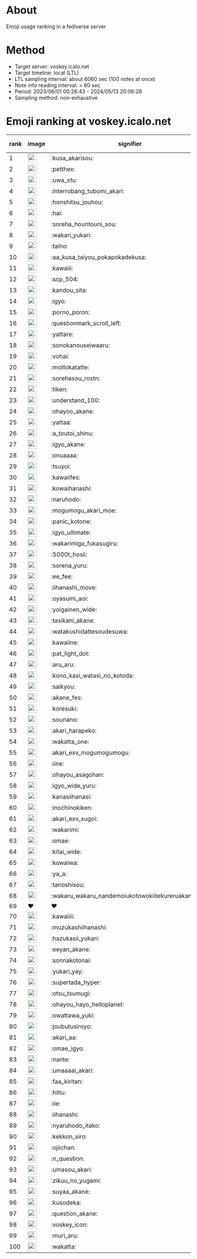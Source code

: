 # About
Emoji usage ranking in a fediverse server

# Method
- Target server: voskey.icalo.net
- Target timeline: local (LTL)
- LTL sampling interval: about 6060 sec (100 notes at once)
- Note info reading interval: > 60 sec
- Period: 2023/06/01 00:26:43 - 2024/05/13 20:06:28 
- Sampling method: non-exhaustive

# Emoji ranking at voskey.icalo.net

|rank|image|signifier|type|frequency score|
|----|----|----|----|----|
|1|<img height="24" src="https://voskey.icalo.net/emoji/kusa_akarisou.webp">|:kusa_akarisou:|custom|25506|
|2|<img height="24" src="https://voskey.icalo.net/emoji/petthex.webp">|:petthex:|custom|17503|
|3|<img height="24" src="https://voskey.icalo.net/emoji/uwa_xtu.webp">|:uwa_xtu:|custom|11276|
|4|<img height="24" src="https://voskey.icalo.net/emoji/interrobang_tubomi_akari.webp">|:interrobang_tubomi_akari:|custom|8923|
|5|<img height="24" src="https://voskey.icalo.net/emoji/honshitsu_jouhou.webp">|:honshitsu_jouhou:|custom|8297|
|6|<img height="24" src="https://voskey.icalo.net/emoji/hai.webp">|:hai:|custom|7361|
|7|<img height="24" src="https://voskey.icalo.net/emoji/soreha_hountouni_sou.webp">|:soreha_hountouni_sou:|custom|6625|
|8|<img height="24" src="https://voskey.icalo.net/emoji/wakari_yukari.webp">|:wakari_yukari:|custom|6508|
|9|<img height="24" src="https://voskey.icalo.net/emoji/taiho.webp">|:taiho:|custom|6457|
|10|<img height="24" src="https://voskey.icalo.net/emoji/aa_kusa_taiyou_pokapokadekusa.webp">|:aa_kusa_taiyou_pokapokadekusa:|custom|5889|
|11|<img height="24" src="https://voskey.icalo.net/emoji/kawaiii.webp">|:kawaiii:|custom|5482|
|12|<img height="24" src="https://voskey.icalo.net/emoji/scp_504.webp">|:scp_504:|custom|5420|
|13|<img height="24" src="https://voskey.icalo.net/emoji/kandou_sita.webp">|:kandou_sita:|custom|5191|
|14|<img height="24" src="https://voskey.icalo.net/emoji/igyo.webp">|:igyo:|custom|4313|
|15|<img height="24" src="https://voskey.icalo.net/emoji/porno_poron.webp">|:porno_poron:|custom|4122|
|16|<img height="24" src="https://voskey.icalo.net/emoji/questionmark_scroll_left.webp">|:questionmark_scroll_left:|custom|4013|
|17|<img height="24" src="https://voskey.icalo.net/emoji/yattare.webp">|:yattare:|custom|4009|
|18|<img height="24" src="https://voskey.icalo.net/emoji/sonokanouseiwaaru.webp">|:sonokanouseiwaaru:|custom|3851|
|19|<img height="24" src="https://voskey.icalo.net/emoji/vohai.webp">|:vohai:|custom|3781|
|20|<img height="24" src="https://voskey.icalo.net/emoji/mottokatatte.webp">|:mottokatatte:|custom|3658|
|21|<img height="24" src="https://voskey.icalo.net/emoji/sorehasou_rostn.webp">|:sorehasou_rostn:|custom|3631|
|22|<img height="24" src="https://voskey.icalo.net/emoji/tiken.webp">|:tiken:|custom|3474|
|23|<img height="24" src="https://voskey.icalo.net/emoji/understand_100.webp">|:understand_100:|custom|3302|
|24|<img height="24" src="https://voskey.icalo.net/emoji/ohayoo_akane.webp">|:ohayoo_akane:|custom|3197|
|25|<img height="24" src="https://voskey.icalo.net/emoji/yattaa.webp">|:yattaa:|custom|3129|
|26|<img height="24" src="https://voskey.icalo.net/emoji/a_toutoi_shinu.webp">|:a_toutoi_shinu:|custom|2967|
|27|<img height="24" src="https://voskey.icalo.net/emoji/igyo_akane.webp">|:igyo_akane:|custom|2916|
|28|<img height="24" src="https://voskey.icalo.net/emoji/onuaaaa.webp">|:onuaaaa:|custom|2818|
|29|<img height="24" src="https://voskey.icalo.net/emoji/tsuyoi.webp">|:tsuyoi:|custom|2807|
|30|<img height="24" src="https://voskey.icalo.net/emoji/kawaiifes.webp">|:kawaiifes:|custom|2756|
|31|<img height="24" src="https://voskey.icalo.net/emoji/kowaihanashi.webp">|:kowaihanashi:|custom|2629|
|32|<img height="24" src="https://voskey.icalo.net/emoji/naruhodo.webp">|:naruhodo:|custom|2584|
|33|<img height="24" src="https://voskey.icalo.net/emoji/mogumogu_akari_moe.webp">|:mogumogu_akari_moe:|custom|2552|
|34|<img height="24" src="https://voskey.icalo.net/emoji/panic_kotone.webp">|:panic_kotone:|custom|2462|
|35|<img height="24" src="https://voskey.icalo.net/emoji/igyo_ultimate.webp">|:igyo_ultimate:|custom|2457|
|36|<img height="24" src="https://voskey.icalo.net/emoji/wakarimiga_fukasugiru.webp">|:wakarimiga_fukasugiru:|custom|2359|
|37|<img height="24" src="https://voskey.icalo.net/emoji/5000t_hosii.webp">|:5000t_hosii:|custom|2333|
|38|<img height="24" src="https://voskey.icalo.net/emoji/sorena_yuru.webp">|:sorena_yuru:|custom|2299|
|39|<img height="24" src="https://voskey.icalo.net/emoji/ee_fee.webp">|:ee_fee:|custom|2281|
|40|<img height="24" src="https://voskey.icalo.net/emoji/iihanashi_move.webp">|:iihanashi_move:|custom|2239|
|41|<img height="24" src="https://voskey.icalo.net/emoji/oyasumi_aoi.webp">|:oyasumi_aoi:|custom|2176|
|42|<img height="24" src="https://voskey.icalo.net/emoji/yoigainen_wide.webp">|:yoigainen_wide:|custom|2065|
|43|<img height="24" src="https://voskey.icalo.net/emoji/tasikani_akane.webp">|:tasikani_akane:|custom|2042|
|44|<img height="24" src="https://voskey.icalo.net/emoji/watakushidattesoudesuwa.webp">|:watakushidattesoudesuwa:|custom|1981|
|45|<img height="24" src="https://voskey.icalo.net/emoji/kawaiine.webp">|:kawaiine:|custom|1931|
|46|<img height="24" src="https://voskey.icalo.net/emoji/pat_light_dot.webp">|:pat_light_dot:|custom|1868|
|47|<img height="24" src="https://voskey.icalo.net/emoji/aru_aru.webp">|:aru_aru:|custom|1852|
|48|<img height="24" src="https://voskey.icalo.net/emoji/kono_kasi_watasi_no_kotoda.webp">|:kono_kasi_watasi_no_kotoda:|custom|1848|
|49|<img height="24" src="https://voskey.icalo.net/emoji/saikyou.webp">|:saikyou:|custom|1842|
|50|<img height="24" src="https://voskey.icalo.net/emoji/akane_fes.webp">|:akane_fes:|custom|1831|
|51|<img height="24" src="https://voskey.icalo.net/emoji/koresuki.webp">|:koresuki:|custom|1831|
|52|<img height="24" src="https://voskey.icalo.net/emoji/sounano.webp">|:sounano:|custom|1782|
|53|<img height="24" src="https://voskey.icalo.net/emoji/akari_harapeko.webp">|:akari_harapeko:|custom|1780|
|54|<img height="24" src="https://voskey.icalo.net/emoji/wakatta_one.webp">|:wakatta_one:|custom|1778|
|55|<img height="24" src="https://voskey.icalo.net/emoji/akari_exv_mogumogumogu.webp">|:akari_exv_mogumogumogu:|custom|1771|
|56|<img height="24" src="https://voskey.icalo.net/emoji/iine.webp">|:iine:|custom|1670|
|57|<img height="24" src="https://voskey.icalo.net/emoji/ohayou_asagohan.webp">|:ohayou_asagohan:|custom|1622|
|58|<img height="24" src="https://voskey.icalo.net/emoji/igyo_wide_yuru.webp">|:igyo_wide_yuru:|custom|1614|
|59|<img height="24" src="https://voskey.icalo.net/emoji/kanasiihanasi.webp">|:kanasiihanasi:|custom|1578|
|60|<img height="24" src="https://voskey.icalo.net/emoji/inochinokiken.webp">|:inochinokiken:|custom|1544|
|61|<img height="24" src="https://voskey.icalo.net/emoji/akari_exv_sugoi.webp">|:akari_exv_sugoi:|custom|1530|
|62|<img height="24" src="https://voskey.icalo.net/emoji/wakarimi.webp">|:wakarimi:|custom|1514|
|63|<img height="24" src="https://voskey.icalo.net/emoji/omae.webp">|:omae:|custom|1417|
|64|<img height="24" src="https://voskey.icalo.net/emoji/kitai_wide.webp">|:kitai_wide:|custom|1403|
|65|<img height="24" src="https://voskey.icalo.net/emoji/kowaiwa.webp">|:kowaiwa:|custom|1393|
|66|<img height="24" src="https://voskey.icalo.net/emoji/ya_a.webp">|:ya_a:|custom|1391|
|67|<img height="24" src="https://voskey.icalo.net/emoji/tanoshisou.webp">|:tanoshisou:|custom|1384|
|68|<img height="24" src="https://voskey.icalo.net/emoji/wakaru_wakaru_nandemoiukotowokiitekureruakanetyan.webp">|:wakaru_wakaru_nandemoiukotowokiitekureruakanetyan:|custom|1353|
|69|❤|❤|unicode|1305|
|70|<img height="24" src="https://voskey.icalo.net/emoji/kawaiiii.webp">|:kawaiiii:|custom|1293|
|71|<img height="24" src="https://voskey.icalo.net/emoji/muzukashiihanashi.webp">|:muzukashiihanashi:|custom|1268|
|72|<img height="24" src="https://voskey.icalo.net/emoji/hazukasii_yukari.webp">|:hazukasii_yukari:|custom|1261|
|73|<img height="24" src="https://voskey.icalo.net/emoji/eeyan_akane.webp">|:eeyan_akane:|custom|1256|
|74|<img height="24" src="https://voskey.icalo.net/emoji/sonnakotonai.webp">|:sonnakotonai:|custom|1244|
|75|<img height="24" src="https://voskey.icalo.net/emoji/yukari_yay.webp">|:yukari_yay:|custom|1224|
|76|<img height="24" src="https://voskey.icalo.net/emoji/supertada_hyper.webp">|:supertada_hyper:|custom|1201|
|77|<img height="24" src="https://voskey.icalo.net/emoji/otsu_tsumugi.webp">|:otsu_tsumugi:|custom|1192|
|78|<img height="24" src="https://voskey.icalo.net/emoji/ohayou_hayo_helloplanet.webp">|:ohayou_hayo_helloplanet:|custom|1171|
|79|<img height="24" src="https://voskey.icalo.net/emoji/owattawa_yuki.webp">|:owattawa_yuki:|custom|1167|
|80|<img height="24" src="https://voskey.icalo.net/emoji/joubutusiroyo.webp">|:joubutusiroyo:|custom|1155|
|81|<img height="24" src="https://voskey.icalo.net/emoji/akari_aa.webp">|:akari_aa:|custom|1150|
|82|<img height="24" src="https://voskey.icalo.net/emoji/omae_igyo.webp">|:omae_igyo:|custom|1149|
|83|<img height="24" src="https://voskey.icalo.net/emoji/nante.webp">|:nante:|custom|1134|
|84|<img height="24" src="https://voskey.icalo.net/emoji/umaaaai_akari.webp">|:umaaaai_akari:|custom|1133|
|85|<img height="24" src="https://voskey.icalo.net/emoji/faa_kiritan.webp">|:faa_kiritan:|custom|1127|
|86|<img height="24" src="https://voskey.icalo.net/emoji/hiltu.webp">|:hiltu:|custom|1118|
|87|<img height="24" src="https://voskey.icalo.net/emoji/iie.webp">|:iie:|custom|1112|
|88|<img height="24" src="https://voskey.icalo.net/emoji/iihanashi.webp">|:iihanashi:|custom|1111|
|89|<img height="24" src="https://voskey.icalo.net/emoji/nyaruhodo_itako.webp">|:nyaruhodo_itako:|custom|1104|
|90|<img height="24" src="https://voskey.icalo.net/emoji/kekkon_siro.webp">|:kekkon_siro:|custom|1098|
|91|<img height="24" src="https://voskey.icalo.net/emoji/ojiichan.webp">|:ojiichan:|custom|1098|
|92|<img height="24" src="https://voskey.icalo.net/emoji/n_question.webp">|:n_question:|custom|1094|
|93|<img height="24" src="https://voskey.icalo.net/emoji/umasou_akari.webp">|:umasou_akari:|custom|1092|
|94|<img height="24" src="https://voskey.icalo.net/emoji/zikuu_no_yugami.webp">|:zikuu_no_yugami:|custom|1087|
|95|<img height="24" src="https://voskey.icalo.net/emoji/suyaa_akane.webp">|:suyaa_akane:|custom|1067|
|96|<img height="24" src="https://voskey.icalo.net/emoji/kusodeka.webp">|:kusodeka:|custom|1048|
|97|<img height="24" src="https://voskey.icalo.net/emoji/question_akane.webp">|:question_akane:|custom|1046|
|98|<img height="24" src="https://voskey.icalo.net/emoji/voskey_icon.webp">|:voskey_icon:|custom|1008|
|99|<img height="24" src="https://voskey.icalo.net/emoji/muri_aru.webp">|:muri_aru:|custom|1001|
|100|<img height="24" src="https://voskey.icalo.net/emoji/wakatta.webp">|:wakatta:|custom|986|
